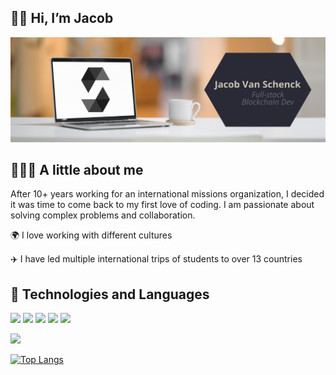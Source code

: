 ## 👋🏻 Hi, I’m Jacob
![Header](https://raw.githubusercontent.com/jacobvanschenck/jacobvanschenck/main/Job%20Title%20Header.png)
## 👨🏼‍💻 A little about me
After 10+ years working for an international missions organization, I decided it was time to come back to my first love of coding. I am passionate about solving complex problems and collaboration.



🌍 I love working with different cultures

✈️ I have led multiple international trips of students to over 13 countries

## 🔧 Technologies and Languages 

![](https://img.shields.io/badge/-Next.js-FFFFFF?logo=nextdotjs&logoColor=black&style=flat)
![](https://img.shields.io/badge/-Solidity-363636?logo=solidity&logoColor=black&style=flat)
![](https://img.shields.io/badge/-TypeScript-3178c6?logo=typescript&logoColor=white&style=flat)
![](https://img.shields.io/badge/-TailwindCSS-06B6D4?logo=tailwindcss&logoColor=white&style=flat)
![](https://img.shields.io/badge/-Node.js-339933?logo=nodedotjs&logoColor=white&style=flat)

![](https://img.shields.io/twitter/follow/jacobvs_eth?style=social)

[![Top Langs](https://github-readme-stats.vercel.app/api/top-langs/?username=jacobvanschenck)](https://github.com/jacobvanschenck/github-readme-stats)
